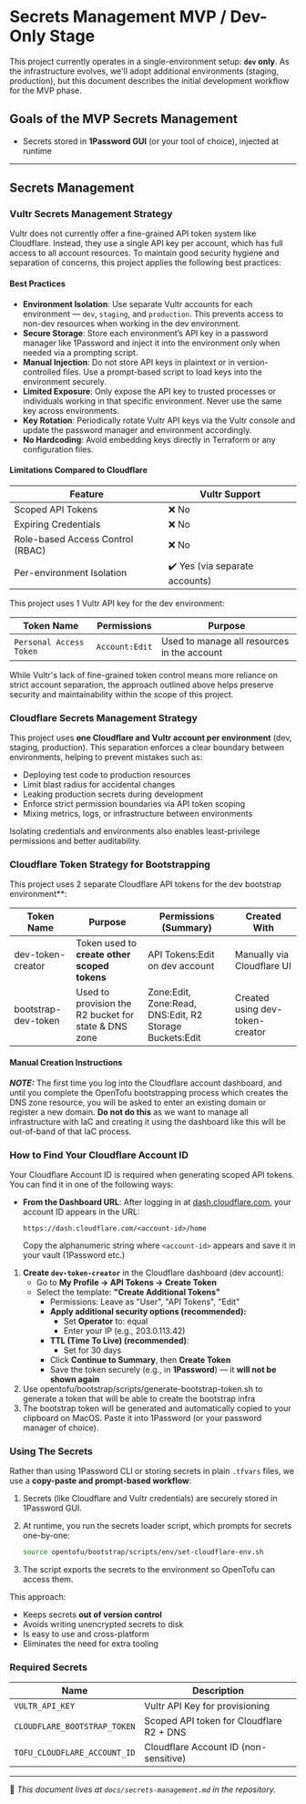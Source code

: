 # Secrets Management MVP / Dev-Only Stage

This project currently operates in a single-environment setup: **`dev` only**. As the infrastructure evolves, we'll adopt additional environments (staging, production), but this document describes the initial development workflow for the MVP phase.

## Goals of the MVP Secrets Management

- Secrets stored in **1Password GUI** (or your tool of choice), injected at runtime

---

## Secrets Management

### Vultr Secrets Management Strategy

Vultr does not currently offer a fine-grained API token system like Cloudflare. Instead, they use a single API key per account, which has full access to all account resources. To maintain good security hygiene and separation of concerns, this project applies the following best practices:

#### Best Practices

- **Environment Isolation**: Use separate Vultr accounts for each environment — `dev`, `staging`, and `production`. This prevents access to non-dev resources when working in the dev environment.
- **Secure Storage**: Store each environment’s API key in a password manager like 1Password and inject it into the environment only when needed via a prompting script.
- **Manual Injection**: Do not store API keys in plaintext or in version-controlled files. Use a prompt-based script to load keys into the environment securely.
- **Limited Exposure**: Only expose the API key to trusted processes or individuals working in that specific environment. Never use the same key across environments.
- **Key Rotation**: Periodically rotate Vultr API keys via the Vultr console and update the password manager and environment accordingly.
- **No Hardcoding**: Avoid embedding keys directly in Terraform or any configuration files.

#### Limitations Compared to Cloudflare

| Feature                          | Vultr Support                 |
| -------------------------------- | ----------------------------- |
| Scoped API Tokens                | ❌ No                          |
| Expiring Credentials             | ❌ No                          |
| Role-based Access Control (RBAC) | ❌ No                          |
| Per-environment Isolation        | ✔️ Yes (via separate accounts) |

This project uses 1 Vultr API key for the dev environment:

| Token Name              | Permissions    | Purpose                                     |
| ----------------------- | -------------- | ------------------------------------------- |
| `Personal Access Token` | `Account:Edit` | Used to manage all resources in the account |

While Vultr's lack of fine-grained token control means more reliance on strict account separation, the approach outlined above helps preserve security and maintainability within the scope of this project.

### Cloudflare Secrets Management Strategy

This project uses **one Cloudflare and Vultr account per environment** (dev, staging, production). This separation enforces a clear boundary between environments, helping to prevent mistakes such as:

- Deploying test code to production resources
- Limit blast radius for accidental changes
- Leaking production secrets during development
- Enforce strict permission boundaries via API token scoping
- Mixing metrics, logs, or infrastructure between environments

Isolating credentials and environments also enables least-privilege permissions and better auditability.

### Cloudflare Token Strategy for Bootstrapping

This project uses 2 separate Cloudflare API tokens for the dev bootstrap environment**:

| **Token Name**      | **Purpose**                                          | **Permissions (Summary)**                               | **Created With**                |
| ------------------- | ---------------------------------------------------- | ------------------------------------------------------- | ------------------------------- |
| dev-token-creator   | Token used to **create other scoped tokens**         | API Tokens:Edit on dev account                          | Manually via Cloudflare UI      |
| bootstrap-dev-token | Used to provision the R2 bucket for state & DNS zone | Zone:Edit, Zone:Read, DNS:Edit, R2 Storage Buckets:Edit | Created using dev-token-creator |

#### Manual Creation Instructions

***NOTE:*** The first time you log into the Cloudflare account dashboard, and until you complete the OpenTofu bootstrapping process which creates the DNS zone resource, you will be asked to enter an existing domain or register a new domain. **Do not do this** as we want to manage all infrastructure with IaC and creating it using the dashboard like this will be out-of-band of that IaC process.

### How to Find Your Cloudflare Account ID

Your Cloudflare Account ID is required when generating scoped API tokens. You can find it in one of the following ways:

- **From the Dashboard URL**: After logging in at [dash.cloudflare.com](https://dash.cloudflare.com), your account ID appears in the URL:

  ```
  https://dash.cloudflare.com/<account-id>/home
  ```
  Copy the alphanumeric string where `<account-id>` appears and save it in your vault (1Password etc.)

1. **Create `dev-token-creator`** in the Cloudflare dashboard (dev account):
   - Go to **My Profile → API Tokens → Create Token**
   - Select the template: **"Create Additional Tokens"**
     - Permissions: Leave as "User", "API Tokens", "Edit"
     - **Apply additional security options (recommended):**
       - Set **Operator** to: equal
       - Enter your IP (e.g., 203.0.113.42)
     - **TTL (Time To Live) (recommended)**:
       - Set for 30 days
     - Click **Continue to Summary**, then **Create Token**
     - Save the token securely (e.g., in **1Password**) — it **will not be shown again**
2. Use opentofu/bootstrap/scripts/generate-bootstrap-token.sh to generate a token that will be able to create the bootstrap infra
3. The bootstrap token will be generated and automatically copied to your clipboard on MacOS. Paste it into 1Password (or your password manager of choice).


### Using The Secrets

Rather than using 1Password CLI or storing secrets in plain `.tfvars` files, we use a **copy-paste and prompt-based workflow**:

1. Secrets (like Cloudflare and Vultr credentials) are securely stored in 1Password GUI.

2. At runtime, you run the secrets loader script, which prompts for secrets one-by-one:

   ```bash
   source opentofu/bootstrap/scripts/env/set-cloudflare-env.sh
   ```

3. The script exports the secrets to the environment so OpenTofu can access them.

This approach:

- Keeps secrets **out of version control**
- Avoids writing unencrypted secrets to disk
- Is easy to use and cross-platform
- Eliminates the need for extra tooling

### Required Secrets

| Name                         | Description                              |
| ---------------------------- | ---------------------------------------- |
| `VULTR_API_KEY`              | Vultr API Key for provisioning           |
| `CLOUDFLARE_BOOTSTRAP_TOKEN` | Scoped API token for Cloudflare R2 + DNS |
| `TOFU_CLOUDFLARE_ACCOUNT_ID` | Cloudflare Account ID (non-sensitive)    |

---

📁 _This document lives at `docs/secrets-management.md` in the repository._